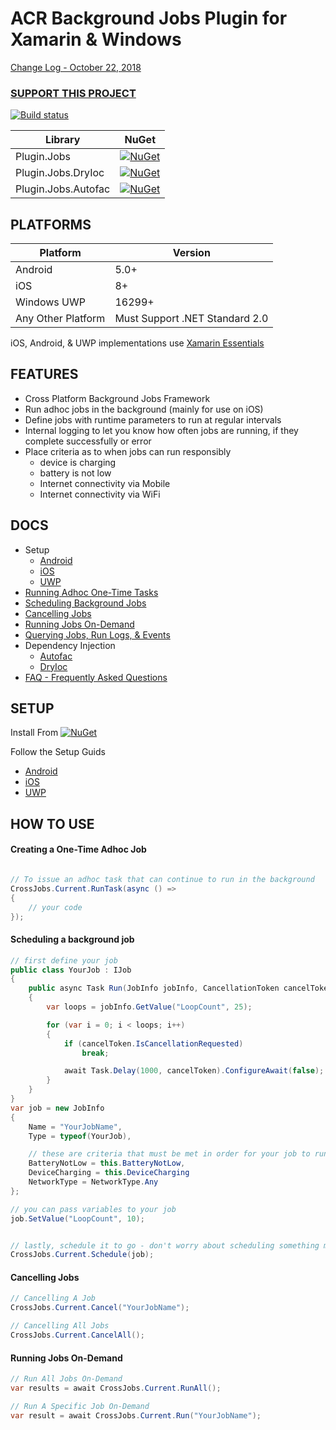 # ACR Background Jobs Plugin for Xamarin & Windows

[Change Log - October 22, 2018](changelog.md)
### [SUPPORT THIS PROJECT](https://github.com/aritchie/home)

[![Build status](https://dev.azure.com/allanritchie/Plugins/_apis/build/status/Jobs)](https://dev.azure.com/allanritchie/Plugins/_build/latest?definitionId=0)

|Library|NuGet|
|-------|-----|
Plugin.Jobs|[![NuGet](https://img.shields.io/nuget/v/Plugin.Jobs.svg?maxAge=2592000)](https://www.nuget.org/packages/Plugin.Jobs/)
Plugin.Jobs.DryIoc|[![NuGet](https://img.shields.io/nuget/v/Plugin.Jobs.DryIoc.svg?maxAge=2592000)](https://www.nuget.org/packages/Plugin.Jobs.DryIoc/)
Plugin.Jobs.Autofac|[![NuGet](https://img.shields.io/nuget/v/Plugin.Jobs.Autofac.svg?maxAge=2592000)](https://www.nuget.org/packages/Plugin.Jobs.Autofac/)


## PLATFORMS

Platform|Version
--------|-------
Android|5.0+
iOS|8+
Windows UWP|16299+
Any Other Platform|Must Support .NET Standard 2.0

iOS, Android, & UWP implementations use [Xamarin Essentials](https://github.com/xamarin/essentials)

## FEATURES
* Cross Platform Background Jobs Framework
* Run adhoc jobs in the background (mainly for use on iOS)
* Define jobs with runtime parameters to run at regular intervals
* Internal logging to let you know how often jobs are running, if they complete successfully or error
* Place criteria as to when jobs can run responsibly
    * device is charging 
    * battery is not low
    * Internet connectivity via Mobile
    * Internet connectivity via WiFi

## DOCS
* Setup
    * [Android](platform_android.md)
    * [iOS](platform_ios.md)
    * [UWP](platform_uwp.md)
* [Running Adhoc One-Time Tasks](#adhoc)
* [Scheduling Background Jobs](#schedule)
* [Cancelling Jobs](#cancel)
* [Running Jobs On-Demand](#ondemand)
* [Querying Jobs, Run Logs, & Events](other.md)
* Dependency Injection
    * [Autofac](autofac.md)
    * [DryIoc](dryioc.md)
* [FAQ - Frequently Asked Questions](faq.md)
    
## SETUP

Install From [![NuGet](https://img.shields.io/nuget/v/Plugin.Jobs.svg?maxAge=2592000)](https://www.nuget.org/packages/Plugin.Jobs/)

Follow the Setup Guids
* [Android](platform_android.md)
* [iOS](platform_ios.md)
* [UWP](platform_uwp.md)

## HOW TO USE


#### <a name="adhoc"></a>Creating a One-Time Adhoc Job
```csharp

// To issue an adhoc task that can continue to run in the background 
CrossJobs.Current.RunTask(async () => 
{
    // your code
});
```

#### <a name="schedule"></a>Scheduling a background job
```csharp
// first define your job
public class YourJob : IJob
{
    public async Task Run(JobInfo jobInfo, CancellationToken cancelToken)
    {
        var loops = jobInfo.GetValue("LoopCount", 25);

        for (var i = 0; i < loops; i++)
        {
            if (cancelToken.IsCancellationRequested)
                break;

            await Task.Delay(1000, cancelToken).ConfigureAwait(false);
        }
    }
}
var job = new JobInfo
{
    Name = "YourJobName",
    Type = typeof(YourJob),

    // these are criteria that must be met in order for your job to run
    BatteryNotLow = this.BatteryNotLow,
    DeviceCharging = this.DeviceCharging
    NetworkType = NetworkType.Any
};

// you can pass variables to your job
job.SetValue("LoopCount", 10);


// lastly, schedule it to go - don't worry about scheduling something more than once, we just update if your job name matches an existing one
CrossJobs.Current.Schedule(job);
```

#### <a name="cancel"></a>Cancelling Jobs
```csharp
// Cancelling A Job
CrossJobs.Current.Cancel("YourJobName");

// Cancelling All Jobs
CrossJobs.Current.CancelAll();
```

#### <a name="ondemand"></a>Running Jobs On-Demand
```csharp
// Run All Jobs On-Demand
var results = await CrossJobs.Current.RunAll();

// Run A Specific Job On-Demand
var result = await CrossJobs.Current.Run("YourJobName");

```
